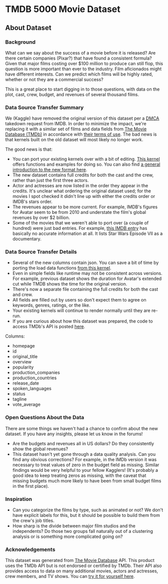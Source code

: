 # TMDB 5000 Movie Dataset


## About Dataset

### Background

What can we say about the success of a movie before it is released? Are there certain companies (Pixar?) that have found a consistent formula? Given that major films costing over $100 million to produce can still flop, this question is more important than ever to the industry. Film aficionados might have different interests. Can we predict which films will be highly rated, whether or not they are a commercial success?

This is a great place to start digging in to those questions, with data on the plot, cast, crew, budget, and revenues of several thousand films.

### Data Source Transfer Summary

We (Kaggle) have removed the original version of this dataset per a [DMCA](https://en.wikipedia.org/wiki/Digital_Millennium_Copyright_Act) takedown request from IMDB. In order to minimize the impact, we're replacing it with a similar set of films and data fields from [The Movie Database (TMDb)](https://www.kaggle.com/datasets/tmdb/tmdb-movie-metadata/themoviedb.org) in accordance with [their terms of use](https://www.themoviedb.org/documentation/api/terms-of-use). The bad news is that kernels built on the old dataset will most likely no longer work.

The good news is that:

* You can port your existing kernels over with a bit of editing. [This kernel](https://www.kaggle.com/sohier/getting-imdb-kernels-working-with-tmdb-data/) offers functions and examples for doing so. You can also find [a general introduction to the new format here](https://www.kaggle.com/sohier/tmdb-format-introduction).
* The new dataset contains full credits for both the cast and the crew, rather than just the first three actors.
* Actor and actresses are now listed in the order they appear in the credits. It's unclear what ordering the original dataset used; for the movies I spot checked it didn't line up with either the credits order or IMDB's stars order.
* The revenues appear to be more current. For example, IMDB's figures for Avatar seem to be from 2010 and understate the film's global revenues by over $2 billion.
* Some of the movies that we weren't able to port over (a couple of hundred) were just bad entries. For example, [this IMDB entry](http://www.imdb.com/title/tt5289954/?ref_=fn_t%E2%80%A6) has basically no accurate information at all. It lists Star Wars Episode VII as a documentary.

### Data Source Transfer Details

* Several of the new columns contain json. You can save a bit of time by porting the load data functions [from this kernel]().
* Even in simple fields like runtime may not be consistent across versions. For example, previous dataset shows the duration for Avatar's extended cut while TMDB shows the time for the original version.
* There's now a separate file containing the full credits for both the cast and crew.
* All fields are filled out by users so don't expect them to agree on keywords, genres, ratings, or the like.
* Your existing kernels will continue to render normally until they are re-run.
* If you are curious about how this dataset was prepared, the code to access TMDb's API is posted [here](https://gist.github.com/SohierDane/4a84cb96d220fc4791f52562be37968b).

Columns:

* homepage
* id
* original_title
* overview
* popularity
* production_companies
* production_countries
* release_date
* spoken_languages
* status
* tagline
* vote_average

### Open Questions About the Data

There are some things we haven't had a chance to confirm about the new dataset. If you have any insights, please let us know in the forums!

* Are the budgets and revenues all in US dollars? Do they consistently show the global revenues?
* This dataset hasn't yet gone through a data quality analysis. Can you find any obvious corrections? For example, in the IMDb version it was necessary to treat values of zero in the budget field as missing. Similar findings would be very helpful to your fellow Kagglers! (It's probably a good idea to keep treating zeros as missing, with the caveat that missing budgets much more likely to have been from small budget films in the first place).

### Inspiration

* Can you categorize the films by type, such as animated or not? We don't have explicit labels for this, but it should be possible to build them from the crew's job titles.
* How sharp is the divide between major film studios and the independents? Do those two groups fall naturally out of a clustering analysis or is something more complicated going on?

### Acknowledgements

This dataset was generated from [The Movie Database](https://www.kaggle.com/datasets/tmdb/tmdb-movie-metadata/themoviedb.org) API. This product uses the TMDb API but is not endorsed or certified by TMDb.
Their API also provides access to data on many additional movies, actors and actresses, crew members, and TV shows. You can [try it for yourself here](https://www.themoviedb.org/documentation/api).
